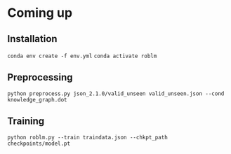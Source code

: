 # Coming up

## Installation
`conda env create -f env.yml` 
`conda activate roblm`

## Preprocessing
`python preprocess.py json_2.1.0/valid_unseen valid_unseen.json --cond knowledge_graph.dot`

## Training
`python roblm.py --train traindata.json --chkpt_path checkpoints/model.pt`
